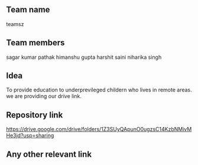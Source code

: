 ## Team name
teamsz
## Team members
sagar kumar pathak
himanshu gupta
harshit saini
niharika singh

## Idea
To provide education to underprevileged childern who lives in remote areas.
we are providing our drive link.

## Repository link
https://drive.google.com/drive/folders/1Z3SUyQApunO0ugzsC14KzbNMivMHe3jd?usp=sharing

## Any other relevant link

